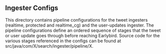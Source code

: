 ## Ingester Configs
This directory contains pipeline configurations for the tweet ingesters (realtime, protected and realtime_cg) and the user-updates ingester. The pipeline configurations define an ordered sequence of stages that the tweet or user update goes through before reaching Earlybird. Source code for the various stages referenced in the configs can be found at src/java/com/X/search/ingester/pipeline/X.